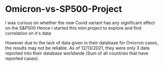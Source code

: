# Omicron-vs-SP500-Project

I was curious on whether the new Covid variant has any significant affect on the S&P500
Hence i started this mini project to explore and find correlation on it's data

However due to the lack of data given in their database for Omicron cases, the results may not be reliable.
As of 12/13/2021, they were only 3 data reported into their database worldwide (Sum of all countries that have reported cases).
